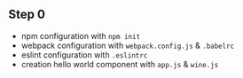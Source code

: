 

## Step 0

- npm configuration with `npm init`
- webpack configuration with `webpack.config.js` & `.babelrc` 
- eslint configuration with `.eslintrc`
- creation hello world component with `app.js` & `wine.js`

